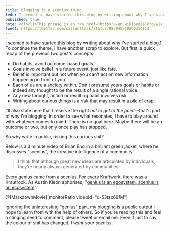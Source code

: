 ```yaml
---
title: Blogging is a scenius thing
lede: I seemed to have started this blog by writing about why I've started a blog. To continue the theme, let's talk about why blogging is a scenius thing. 
published: true
note: <ol><li>This phrase is an "<a href="https://en.wikipedia.org/wiki/Ouroboros">ouroboros</a>"—it eats itself. An ouroboros is much fun! I hope to play with them a fair bit on this blog.</li></ol>
tweet: https://twitter.com/callumflack/status/983945710260314113
---
```


I seemed to have started this blog by writing about why I've started a blog.<span class="Fn">1</span> To continue the theme, I have another scrap to explore. But first, a quick recap of the previous two post's concepts:

* Do habits, avoid outcome-based goals.
* Goals involve belief in a future event, just like fate.
* Belief is important but not when you can't act on new information happening in front of you.
* Each of us are a society within. Don't presume yours goals or habits or indeed any thought to be the result of a single rational voice.
* Any new thought, action or resulting habit involves risk.
* Writing about curious things is a risk that may result in a pile of crap.

I'll also state here that I reserve the right _not to get to the point_—that's part of why I'm blogging. In order to see what resonates, I have to play around with whatever comes to mind. There is no goal here. Maybe there will be an outcome or two, but only once play has stopped.

So why write in public, risking this curious shit?

Below is a 3 minute video of Brian Eno in a brilliant green jacket, where he discusses "scenius", the creative intelligence of a community.

> I think that although great new ideas are articulated by individuals, they’re nearly always generated by communities.

Every genius came from a scenius. For every Kraftwerk, there was a Krautrock. As
Austin Kleon aphorises, "[genius is an egosystem, scenius is an ecosystem](https://austinkleon.com/2017/05/12/scenius/)".

@[MarkdownMovie](monitorRatio videoId="d-53tzx69fM")

Ignoring the uninteresting "genius" part, my blogging is a public output I hope to learn from with the help of others. So if you're reading this and feel a stinging need to comment, please tweet or email me. Even if just to say the colour of shit has changed, _I want your scenius_.
